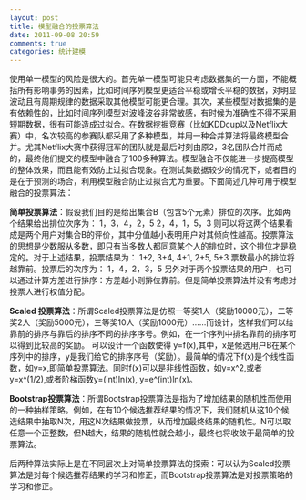 ```yaml
---
layout: post
title: 模型融合的投票算法
date: 2011-09-08 20:59
comments: true
categories: 统计建模
---
```

使用单一模型的风险是很大的。首先单一模型可能只考虑数据集的一方面，不能概括所有影响事务的因素，比如时间序列模型更适合平稳或增长平稳的数据，对明显波动且有周期规律的数据采取其他模型可能更合理。其次，某些模型对数据集的是有依赖性的，比如时间序列模型对波峰波谷非常敏感，有时候为准确性不得不采用短期数据，很有可能造成过拟合。在数据挖掘竞赛（比如KDDcup以及Netflix大赛）中，名次较高的参赛队都采用了多种模型，并用一种合并算法将最终模型合并。尤其Netflix大赛中获得冠军的团队就是最后时刻由原2，3名团队合并而成的，最终他们提交的模型中融合了100多种算法。模型融合不仅能进一步提高模型的整体效果，而且能有效防止过拟合现象。在测试集数据较少的情况下，或者目的是在于预测的场合，利用模型融合防止过拟合尤为重要。下面简述几种可用于模型融合的投票算法：

<strong>简单投票算法</strong>：假设我们目的是给出集合B（包含5个元素）排位的次序。比如两个结果给出排位次序为：
1，3，4，2，5
2，4，1，5，3
则可以将这两个结果看成是两个用户对集合B的评价，其中分值越小表明用户对其倾向性越高。投票算法的思想是少数服从多数，即只有当多数人都同意某个人的排位时，这个排位才是稳定的。对于上述结果，投票结果为：
1+2, 3+4, 4+1, 2+5, 5+3
票数最小的排位将越靠前。投票后的次序为：
1，4，2，3，5
另外对于两个投票结果的用户，也可以通过计算方差进行排序：方差越小则排位靠前。但是简单投票算法并没有考虑对投票人进行权值分配。

<strong>Scaled 投票算法</strong>：所谓Scaled投票算法是仿照一等奖1人（奖励10000元），二等奖2人（奖励5000元），三等奖10人（奖励1000元）……而设计，这样我们可以给靠前的排序与靠后的排序不同的排序序号。例如，在一个序列中排名靠前的排序可以得到比较高的奖励。
可以设计一个函数使得 y=f(x),其中，x是候选用户B在某个序列中的排序，y是我们给它的排序序号（奖励）。最简单的情况下f(x)是个线性函数，如y=x,即简单投票算法。同时f(x)可以是非线性函数，如y=x^2,或者y=x^(1/2),或者阶梯函数y=(int)ln(x), y=e^(int)ln(x)。

<strong>Bootstrap投票算法</strong>：所谓Bootstrap投票算法是指为了增加结果的随机性而使用的一种抽样策略。例如，在有10个候选推荐结果的情况下，我们随机从这10个候选结果中抽取N次，用这N次结果做投票，从而增加最终结果的随机性。N可以取任意一个正整数，但N越大，结果的随机性就会越小，最终也将收敛于最简单的投票算法。

后两种算法实际上是在不同层次上对简单投票算法的探索：可以认为Scaled投票算法是对每个候选推荐结果的学习和修正，而Bootstrap投票算法是对投票策略的学习和修正。
